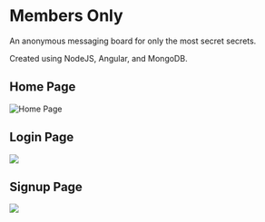 # Members Only

An anonymous messaging board for only the most secret secrets.

Created using NodeJS, Angular, and MongoDB.


## Home Page
![Home Page](https://i.imgur.com/WsJvSbQ.png)


## Login Page
![](https://i.imgur.com/Tz9mwHM.png)

## Signup Page
![](https://i.imgur.com/gnT7wA7.png)

